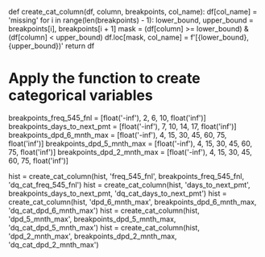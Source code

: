 def create_cat_column(df, column, breakpoints, col_name):
    df[col_name] = 'missing'
    for i in range(len(breakpoints) - 1):
        lower_bound, upper_bound = breakpoints[i], breakpoints[i + 1]
        mask = (df[column] >= lower_bound) & (df[column] < upper_bound)
        df.loc[mask, col_name] = f'[{lower_bound}, {upper_bound})'
    return df

# Apply the function to create categorical variables
breakpoints_freq_545_fnl = [float('-inf'), 2, 6, 10, float('inf')]
breakpoints_days_to_next_pmt = [float('-inf'), 7, 10, 14, 17, float('inf')]
breakpoints_dpd_6_mnth_max = [float('-inf'), 4, 15, 30, 45, 60, 75, float('inf')]
breakpoints_dpd_5_mnth_max = [float('-inf'), 4, 15, 30, 45, 60, 75, float('inf')]
breakpoints_dpd_2_mnth_max = [float('-inf'), 4, 15, 30, 45, 60, 75, float('inf')]

hist = create_cat_column(hist, 'freq_545_fnl', breakpoints_freq_545_fnl, 'dq_cat_freq_545_fnl')
hist = create_cat_column(hist, 'days_to_next_pmt', breakpoints_days_to_next_pmt, 'dq_cat_days_to_next_pmt')
hist = create_cat_column(hist, 'dpd_6_mnth_max', breakpoints_dpd_6_mnth_max, 'dq_cat_dpd_6_mnth_max')
hist = create_cat_column(hist, 'dpd_5_mnth_max', breakpoints_dpd_5_mnth_max, 'dq_cat_dpd_5_mnth_max')
hist = create_cat_column(hist, 'dpd_2_mnth_max', breakpoints_dpd_2_mnth_max, 'dq_cat_dpd_2_mnth_max')




